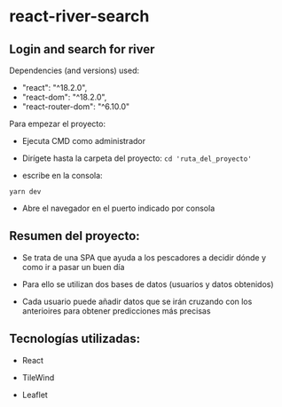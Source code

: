 # react-river-search

## Login and search for river

Dependencies (and versions) used:

- "react": "^18.2.0",
- "react-dom": "^18.2.0",
- "react-router-dom": "^6.10.0"



Para empezar el proyecto:

- Ejecuta CMD como administrador

- Dirígete hasta la carpeta del proyecto:
`cd 'ruta_del_proyecto'`

- escribe en la consola:

`yarn dev`

- Abre el navegador en el puerto indicado por consola


## Resumen del proyecto:

- Se trata de una SPA que ayuda a los pescadores a decidir dónde y como ir a pasar un buen día

- Para ello se utilizan dos bases de datos (usuarios y datos obtenidos)

- Cada usuario puede añadir datos que se irán cruzando con los anterioires para obtener predicciones más precisas

## Tecnologías utilizadas:

- React

- TileWind

- Leaflet




